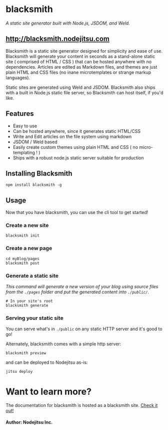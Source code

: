 # blacksmith

*A static site generator built with Node.js, JSDOM, and Weld.*

## <http://blacksmith.nodejitsu.com>

Blacksmith is a static site generator designed for simplicity and ease of use. Blacksmith will generate your content in seconds as a stand-alone static site ( comprised of HTML / CSS ) that can be hosted anywhere with no dependencies. Articles are edited as Markdown files, and themes are just plain HTML and CSS files (no inane microtemplates or strange markup languages).

Static sites are generated using Weld and JSDOM. Blacksmith also ships with a built in Node.js static file server, so Blacksmith can host itself, if you'd like. 


## Features

 * Easy to use
 * Can be hosted anywhere, since it generates static HTML/CSS
 * Write and Edit articles on the file system using markdown
 * JSDOM / Weld based
 * Easily create custom themes using plain HTML and CSS ( no micro-templating ! )
 * Ships with a robust node.js static server suitable for production

## Installing Blacksmith

    npm install blacksmith -g

## Usage

Now that you have blacksmith, you can use the cli tool to get started!

### Create a new site

    blacksmith init

### Create a new page

    cd myBlog/pages
    blacksmith post

### Generate a static site

*This command will generate a new version of your blog using source files from the `./pages` folder and put the generated content into `./public/`.*

    # In your site's root
    blacksmith generate
    
### Serving your static site

You can serve what's in `./public` on any static HTTP server and it's good to go!

Alternately, blacksmith comes with a simple http server:

    blacksmith preview

and can be deployed to Nodejitsu as-is:

    jitsu deploy

# Want to learn more?

The documentation for blacksmith is hosted as a blacksmith site. [Check it out!](http://blacksmith.jit.su)

#### Author: Nodejitsu Inc.
